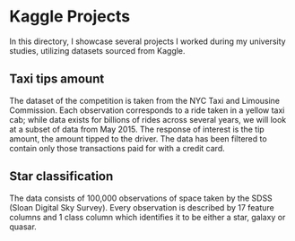 # Kaggle Projects
In this directory, I showcase several projects I worked during my university studies, utilizing datasets sourced from Kaggle.

## **Taxi tips amount**
The dataset of the competition is taken from the NYC Taxi and Limousine Commission. Each observation corresponds to a ride taken in a yellow taxi cab; while data exists for billions of rides across several years, we will look at a subset of data from May 2015. The response of interest is the tip amount, the amount tipped to the driver. The data has been filtered to contain only those transactions paid for with a credit card.

## **Star classification**
The data consists of 100,000 observations of space taken by the SDSS (Sloan Digital Sky Survey). Every observation is described by 17 feature columns and 1 class column which identifies it to be either a star, galaxy or quasar.
